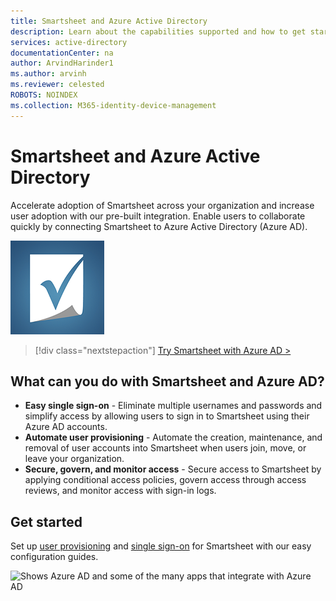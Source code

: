 ```yaml
---
title: Smartsheet and Azure Active Directory
description: Learn about the capabilities supported and how to get started.
services: active-directory
documentationCenter: na
author: ArvindHarinder1
ms.author: arvinh
ms.reviewer: celested
ROBOTS: NOINDEX
ms.collection: M365-identity-device-management
---
```


# Smartsheet and Azure Active Directory

Accelerate adoption of Smartsheet across your organization and increase user adoption with our pre-built integration. Enable users to collaborate quickly by connecting Smartsheet to Azure Active Directory (Azure AD).

![Shows the Smartsheet app logo](./media/smartsheet.png)

> [!div class="nextstepaction"]
> [Try Smartsheet with Azure AD >](https://portal.azure.com/#blade/Microsoft_AAD_IAM/AppGalleryApplicationsBlade/category/topapps)

## What can you do with Smartsheet and Azure AD?

- **Easy single sign-on** - Eliminate multiple usernames and passwords and simplify access by allowing users to sign in to Smartsheet using their Azure AD accounts.
- **Automate user provisioning** - Automate the creation, maintenance, and removal of user accounts into Smartsheet when users join, move, or leave your organization.
- **Secure, govern, and monitor access** - Secure access to Smartsheet by applying conditional access policies, govern access through access reviews, and monitor access with sign-in logs.

## Get started

Set up [user provisioning](https://docs.microsoft.com/azure/active-directory/saas-apps/Smartsheet-provisioning-tutorial) and [single sign-on](https://docs.microsoft.com/azure/active-directory/saas-apps/Smartsheet-tutorial) for Smartsheet with our easy configuration guides.

![Shows Azure AD and some of the many apps that integrate with Azure AD](azure-ad-app-image.png)
